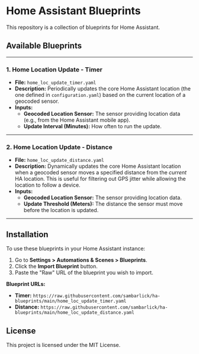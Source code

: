 # Home Assistant Blueprints

This repository is a collection of blueprints for Home Assistant.

## Available Blueprints

---

### 1. Home Location Update - Timer

* **File:** `home_loc_update_timer.yaml`
* **Description:** Periodically updates the core Home Assistant location (the one defined in `configuration.yaml`) based on the current location of a geocoded sensor.
* **Inputs:**
    * **Geocoded Location Sensor:** The sensor providing location data (e.g., from the Home Assistant mobile app).
    * **Update Interval (Minutes):** How often to run the update.

---

### 2. Home Location Update - Distance

* **File:** `home_loc_update_distance.yaml`
* **Description:** Dynamically updates the core Home Assistant location when a geocoded sensor moves a specified distance from the *current* HA location. This is useful for filtering out GPS jitter while allowing the location to follow a device.
* **Inputs:**
    * **Geocoded Location Sensor:** The sensor providing location data.
    * **Update Threshold (Meters):** The distance the sensor must move before the location is updated.

---

## Installation

To use these blueprints in your Home Assistant instance:

1.  Go to **Settings > Automations & Scenes > Blueprints**.
2.  Click the **Import Blueprint** button.
3.  Paste the "Raw" URL of the blueprint you wish to import.

**Blueprint URLs:**

* **Timer:** `https://raw.githubusercontent.com/sambarlick/ha-blueprints/main/home_loc_update_timer.yaml`
* **Distance:** `https://raw.githubusercontent.com/sambarlick/ha-blueprints/main/home_loc_update_distance.yaml`

## License

This project is licensed under 
the MIT License.
